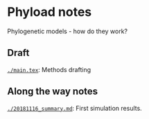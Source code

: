 # Phyload notes
Phylogenetic models - how do they work?

## Draft

[`./main.tex`](./main.tex/): Methods drafting

## Along the way notes

[`./20181116_summary.md`](./20181116_summary.md): First simulation results.
